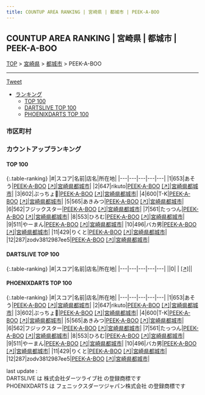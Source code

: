 ```yaml
---
title: COUNTUP AREA RANKING | 宮崎県 | 都城市 | PEEK-A-BOO
---
```

## COUNTUP AREA RANKING | 宮崎県 | 都城市 | PEEK-A-BOO

[TOP](/darts/rank/) > [宮崎県](/darts/rank/宮崎県/) > [都城市](/darts/rank/宮崎県/都城市/) > PEEK-A-BOO

___

<a href="https://twitter.com/share?ref_src=twsrc%5Etfw" data-text="COUNTUP AREA RANKING | 宮崎県都城市PEEK-A-BOO" class="twitter-share-button" data-hashtags="DARTSLIVE,PHOENIXDARTS,darts,ダーツ" data-show-count="false">Tweet</a>

* [ランキング](#カウントアップランキング)
    * [TOP 100](#top-100)
    * [DARTSLIVE TOP 100](#dartslive-top-100)
    * [PHOENIXDARTS TOP 100](#phoenixdarts-top-100)

### 市区町村

<ul>

</ul>

### カウントアップランキング

#### TOP 100



{:.table-ranking}
|#|スコア|名前|店名|所在地|
|---|---|---|---|---|
|1|653|<span class="rank-name-pd">あそう</span>|<a href="/darts/rank/shops/94035.html">PEEK-A-BOO</a> <a href="https://vs.phoenixdarts.com/jp/shop/shopDetailInfo/s_94035?s_seq=94035">[↗]</a>|<a href="/darts/rank/宮崎県/都城市">宮崎県都城市</a>|
|2|647|<span class="rank-name-pd">rikuto</span>|<a href="/darts/rank/shops/94035.html">PEEK-A-BOO</a> <a href="https://vs.phoenixdarts.com/jp/shop/shopDetailInfo/s_94035?s_seq=94035">[↗]</a>|<a href="/darts/rank/宮崎県/都城市">宮崎県都城市</a>|
|3|602|<span class="rank-name-pd">ぷっちょ🤪</span>|<a href="/darts/rank/shops/94035.html">PEEK-A-BOO</a> <a href="https://vs.phoenixdarts.com/jp/shop/shopDetailInfo/s_94035?s_seq=94035">[↗]</a>|<a href="/darts/rank/宮崎県/都城市">宮崎県都城市</a>|
|4|600|<span class="rank-name-pd">T-K</span>|<a href="/darts/rank/shops/94035.html">PEEK-A-BOO</a> <a href="https://vs.phoenixdarts.com/jp/shop/shopDetailInfo/s_94035?s_seq=94035">[↗]</a>|<a href="/darts/rank/宮崎県/都城市">宮崎県都城市</a>|
|5|565|<span class="rank-name-pd">あきみつ</span>|<a href="/darts/rank/shops/94035.html">PEEK-A-BOO</a> <a href="https://vs.phoenixdarts.com/jp/shop/shopDetailInfo/s_94035?s_seq=94035">[↗]</a>|<a href="/darts/rank/宮崎県/都城市">宮崎県都城市</a>|
|6|562|<span class="rank-name-pd">フジックスター</span>|<a href="/darts/rank/shops/94035.html">PEEK-A-BOO</a> <a href="https://vs.phoenixdarts.com/jp/shop/shopDetailInfo/s_94035?s_seq=94035">[↗]</a>|<a href="/darts/rank/宮崎県/都城市">宮崎県都城市</a>|
|7|561|<span class="rank-name-pd">たっつん</span>|<a href="/darts/rank/shops/94035.html">PEEK-A-BOO</a> <a href="https://vs.phoenixdarts.com/jp/shop/shopDetailInfo/s_94035?s_seq=94035">[↗]</a>|<a href="/darts/rank/宮崎県/都城市">宮崎県都城市</a>|
|8|553|<span class="rank-name-pd">ひろむ</span>|<a href="/darts/rank/shops/94035.html">PEEK-A-BOO</a> <a href="https://vs.phoenixdarts.com/jp/shop/shopDetailInfo/s_94035?s_seq=94035">[↗]</a>|<a href="/darts/rank/宮崎県/都城市">宮崎県都城市</a>|
|9|511|<span class="rank-name-pd">やーまん</span>|<a href="/darts/rank/shops/94035.html">PEEK-A-BOO</a> <a href="https://vs.phoenixdarts.com/jp/shop/shopDetailInfo/s_94035?s_seq=94035">[↗]</a>|<a href="/darts/rank/宮崎県/都城市">宮崎県都城市</a>|
|10|496|<span class="rank-name-pd">バカ男</span>|<a href="/darts/rank/shops/94035.html">PEEK-A-BOO</a> <a href="https://vs.phoenixdarts.com/jp/shop/shopDetailInfo/s_94035?s_seq=94035">[↗]</a>|<a href="/darts/rank/宮崎県/都城市">宮崎県都城市</a>|
|11|429|<span class="rank-name-pd">りくと</span>|<a href="/darts/rank/shops/94035.html">PEEK-A-BOO</a> <a href="https://vs.phoenixdarts.com/jp/shop/shopDetailInfo/s_94035?s_seq=94035">[↗]</a>|<a href="/darts/rank/宮崎県/都城市">宮崎県都城市</a>|
|12|287|<span class="rank-name-pd">zodv3812987ee5</span>|<a href="/darts/rank/shops/94035.html">PEEK-A-BOO</a> <a href="https://vs.phoenixdarts.com/jp/shop/shopDetailInfo/s_94035?s_seq=94035">[↗]</a>|<a href="/darts/rank/宮崎県/都城市">宮崎県都城市</a>|


#### DARTSLIVE TOP 100



{:.table-ranking}
|#|スコア|名前|店名|所在地|
|---|---|---|---|---|
||0|<span class="rank-name-dl"> </span>|<a href="/darts/rank/shops/.html"></a> <a href="">[↗]</a>|<a href="/darts/rank//"></a>|


#### PHOENIXDARTS TOP 100



{:.table-ranking}
|#|スコア|名前|店名|所在地|
|---|---|---|---|---|
|1|653|<span class="rank-name-pd">あそう</span>|<a href="/darts/rank/shops/94035.html">PEEK-A-BOO</a> <a href="https://vs.phoenixdarts.com/jp/shop/shopDetailInfo/s_94035?s_seq=94035">[↗]</a>|<a href="/darts/rank/宮崎県/都城市">宮崎県都城市</a>|
|2|647|<span class="rank-name-pd">rikuto</span>|<a href="/darts/rank/shops/94035.html">PEEK-A-BOO</a> <a href="https://vs.phoenixdarts.com/jp/shop/shopDetailInfo/s_94035?s_seq=94035">[↗]</a>|<a href="/darts/rank/宮崎県/都城市">宮崎県都城市</a>|
|3|602|<span class="rank-name-pd">ぷっちょ🤪</span>|<a href="/darts/rank/shops/94035.html">PEEK-A-BOO</a> <a href="https://vs.phoenixdarts.com/jp/shop/shopDetailInfo/s_94035?s_seq=94035">[↗]</a>|<a href="/darts/rank/宮崎県/都城市">宮崎県都城市</a>|
|4|600|<span class="rank-name-pd">T-K</span>|<a href="/darts/rank/shops/94035.html">PEEK-A-BOO</a> <a href="https://vs.phoenixdarts.com/jp/shop/shopDetailInfo/s_94035?s_seq=94035">[↗]</a>|<a href="/darts/rank/宮崎県/都城市">宮崎県都城市</a>|
|5|565|<span class="rank-name-pd">あきみつ</span>|<a href="/darts/rank/shops/94035.html">PEEK-A-BOO</a> <a href="https://vs.phoenixdarts.com/jp/shop/shopDetailInfo/s_94035?s_seq=94035">[↗]</a>|<a href="/darts/rank/宮崎県/都城市">宮崎県都城市</a>|
|6|562|<span class="rank-name-pd">フジックスター</span>|<a href="/darts/rank/shops/94035.html">PEEK-A-BOO</a> <a href="https://vs.phoenixdarts.com/jp/shop/shopDetailInfo/s_94035?s_seq=94035">[↗]</a>|<a href="/darts/rank/宮崎県/都城市">宮崎県都城市</a>|
|7|561|<span class="rank-name-pd">たっつん</span>|<a href="/darts/rank/shops/94035.html">PEEK-A-BOO</a> <a href="https://vs.phoenixdarts.com/jp/shop/shopDetailInfo/s_94035?s_seq=94035">[↗]</a>|<a href="/darts/rank/宮崎県/都城市">宮崎県都城市</a>|
|8|553|<span class="rank-name-pd">ひろむ</span>|<a href="/darts/rank/shops/94035.html">PEEK-A-BOO</a> <a href="https://vs.phoenixdarts.com/jp/shop/shopDetailInfo/s_94035?s_seq=94035">[↗]</a>|<a href="/darts/rank/宮崎県/都城市">宮崎県都城市</a>|
|9|511|<span class="rank-name-pd">やーまん</span>|<a href="/darts/rank/shops/94035.html">PEEK-A-BOO</a> <a href="https://vs.phoenixdarts.com/jp/shop/shopDetailInfo/s_94035?s_seq=94035">[↗]</a>|<a href="/darts/rank/宮崎県/都城市">宮崎県都城市</a>|
|10|496|<span class="rank-name-pd">バカ男</span>|<a href="/darts/rank/shops/94035.html">PEEK-A-BOO</a> <a href="https://vs.phoenixdarts.com/jp/shop/shopDetailInfo/s_94035?s_seq=94035">[↗]</a>|<a href="/darts/rank/宮崎県/都城市">宮崎県都城市</a>|
|11|429|<span class="rank-name-pd">りくと</span>|<a href="/darts/rank/shops/94035.html">PEEK-A-BOO</a> <a href="https://vs.phoenixdarts.com/jp/shop/shopDetailInfo/s_94035?s_seq=94035">[↗]</a>|<a href="/darts/rank/宮崎県/都城市">宮崎県都城市</a>|
|12|287|<span class="rank-name-pd">zodv3812987ee5</span>|<a href="/darts/rank/shops/94035.html">PEEK-A-BOO</a> <a href="https://vs.phoenixdarts.com/jp/shop/shopDetailInfo/s_94035?s_seq=94035">[↗]</a>|<a href="/darts/rank/宮崎県/都城市">宮崎県都城市</a>|


<div class="footer border-top border-gray-light mt-5 pt-3 text-right text-gray">
    last update : <span style="font-weight: italic" id="foot_last_modified"></span><br />
    DARTSLIVE は 株式会社ダーツライブ社 の登録商標です<br />
    PHOENIXDARTS は フェニックスダーツジャパン株式会社 の登録商標です<br />
</div>

<script src="https://cdnjs.cloudflare.com/ajax/libs/jquery.tablesorter/2.31.3/js/jquery.tablesorter.min.js" integrity="sha512-qzgd5cYSZcosqpzpn7zF2ZId8f/8CHmFKZ8j7mU4OUXTNRd5g+ZHBPsgKEwoqxCtdQvExE5LprwwPAgoicguNg==" crossorigin="anonymous" referrerpolicy="no-referrer"></script>
<link rel="stylesheet" href="https://cdnjs.cloudflare.com/ajax/libs/jquery.tablesorter/2.31.3/css/theme.default.min.css" integrity="sha512-wghhOJkjQX0Lh3NSWvNKeZ0ZpNn+SPVXX1Qyc9OCaogADktxrBiBdKGDoqVUOyhStvMBmJQ8ZdMHiR3wuEq8+w==" crossorigin="anonymous" referrerpolicy="no-referrer" />
<script>
$(function() {
    $(".table-ranking").tablesorter({sortList:[[0, 0]]});
    $("#foot_last_modified").text(formatDate(new Date(document.lastModified), 'yyyy-MM-dd HH:mm:ss'));
});
</script>

<script async src="https://platform.twitter.com/widgets.js" charset="utf-8"></script>